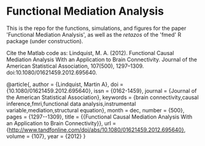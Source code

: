 Functional Mediation Analysis
====================

This is the repo for the functions, simulations, and figures for the paper 'Functional Mediation Analysis', as well as the *retazos* of the 'fmed' R package (under construction).

Cite the Matlab code as: Lindquist, M. A. (2012). Functional Causal Mediation Analysis With an Application to Brain Connectivity. Journal of the American Statistical Association, 107(500), 1297–1309. doi:10.1080/01621459.2012.695640.

@article{,
author = {Lindquist, Martin A},
doi = {10.1080/01621459.2012.695640},
issn = {0162-1459},
journal = {Journal of the American Statistical Association},
keywords = {brain connectivity,causal inference,fmri,functional data analysis,instrumental variable,mediation,structural equation},
month = dec,
number = {500},
pages = {1297--1309},
title = {{Functional Causal Mediation Analysis With an Application to Brain Connectivity}},
url = {http://www.tandfonline.com/doi/abs/10.1080/01621459.2012.695640},
volume = {107},
year = {2012}
}

